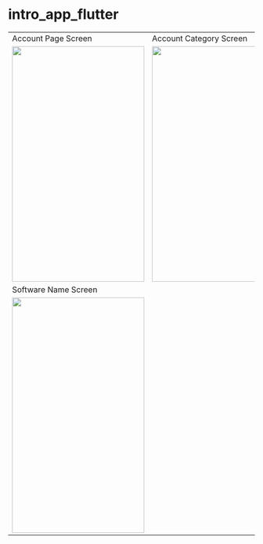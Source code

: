 # intro_app_flutter

<table>
  <tr>
     <td>Account Page Screen</td>
     <td>Account Category Screen</td>
     <td>Versioning Screen</td>
  </tr>
  <tr>
    <td><img src="https://user-images.githubusercontent.com/78588723/117266693-92ef8500-ae66-11eb-9c77-ede861e989b7.png" width=270 height=480></td>
    <td><img src="https://user-images.githubusercontent.com/78588723/117266815-af8bbd00-ae66-11eb-8ad3-ebf05d9e0c9d.png" width=270 height=480></td>
    <td><img src="https://user-images.githubusercontent.com/78588723/117266843-b87c8e80-ae66-11eb-9ba2-1c3d89227aa6.png" width=270 height=480></td>
  </tr>
  <tr>
    <td>Software Name Screen</td>
  </tr>
  <tr>
    <td><img src="https://user-images.githubusercontent.com/78588723/117266875-c0d4c980-ae66-11eb-8f54-3ae1cb5440fa.png" width=270 height=480></td>
  </tr>
 </table>
